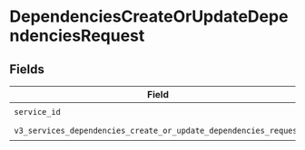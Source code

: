 # DependenciesCreateOrUpdateDependenciesRequest


## Fields

| Field                                                                                                                                  | Type                                                                                                                                   | Required                                                                                                                               | Description                                                                                                                            |
| -------------------------------------------------------------------------------------------------------------------------------------- | -------------------------------------------------------------------------------------------------------------------------------------- | -------------------------------------------------------------------------------------------------------------------------------------- | -------------------------------------------------------------------------------------------------------------------------------------- |
| `service_id`                                                                                                                           | *str*                                                                                                                                  | :heavy_check_mark:                                                                                                                     | N/A                                                                                                                                    |
| `v3_services_dependencies_create_or_update_dependencies_request`                                                                       | [models.V3ServicesDependenciesCreateOrUpdateDependenciesRequest](../models/v3servicesdependenciescreateorupdatedependenciesrequest.md) | :heavy_check_mark:                                                                                                                     | N/A                                                                                                                                    |